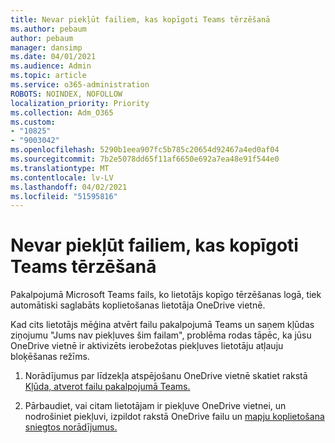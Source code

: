 ```yaml
---
title: Nevar piekļūt failiem, kas kopīgoti Teams tērzēšanā
ms.author: pebaum
author: pebaum
manager: dansimp
ms.date: 04/01/2021
ms.audience: Admin
ms.topic: article
ms.service: o365-administration
ROBOTS: NOINDEX, NOFOLLOW
localization_priority: Priority
ms.collection: Adm_O365
ms.custom:
- "10825"
- "9003042"
ms.openlocfilehash: 5290b1eea907fc5b785c20654d92467a4ed0af04
ms.sourcegitcommit: 7b2e5078dd65f11af6650e692a7ea48e91f544e0
ms.translationtype: MT
ms.contentlocale: lv-LV
ms.lasthandoff: 04/02/2021
ms.locfileid: "51595816"
---
```

# <a name="unable-to-access-files-shared-in-teams-chat"></a>Nevar piekļūt failiem, kas kopīgoti Teams tērzēšanā

Pakalpojumā Microsoft Teams fails, ko lietotājs kopīgo tērzēšanas logā, tiek automātiski saglabāts koplietošanas lietotāja OneDrive vietnē.

Kad cits lietotājs mēģina atvērt failu pakalpojumā Teams un saņem kļūdas ziņojumu "Jums nav piekļuves šim failam", problēma rodas tāpēc, ka jūsu OneDrive vietnē ir aktivizēts ierobežotas piekļuves lietotāju atļauju bloķēšanas režīms.

1. Norādījumus par līdzekļa atspējošanu OneDrive vietnē skatiet rakstā [Kļūda, atverot failu pakalpojumā Teams.](https://go.microsoft.com/fwlink/?linkid=2155733)

1. Pārbaudiet, vai citam lietotājam ir piekļuve OneDrive vietnei, un nodrošiniet piekļuvi, izpildot rakstā OneDrive failu un [mapju koplietošana sniegtos norādījumus.](https://go.microsoft.com/fwlink/?linkid=2156017)